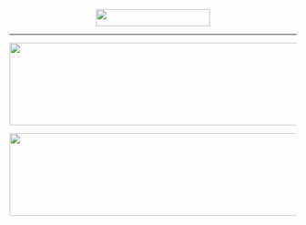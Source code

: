 <p align="center">
  <img width="200" height="30" src="https://i.gyazo.com/0dbe4ba5b12960a33ba90e54a4aad40a.png">
</p>

---------------------------------------------------------

<p align="center">
  <img width="640" height="145" src="https://i.gyazo.com/e9457c7fba582aed4dc8bc2c5eb2b0a7.png">
</p>

<p align="center">
  <img width="700" height="145" src="https://i.gyazo.com/e70366112453f4cb395f3f388ab91caa.png">
</p>
